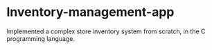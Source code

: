 # Inventory-management-app


Implemented a complex store inventory system from scratch, in the C programming language.

